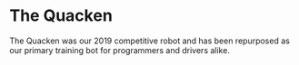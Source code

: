 # The Quacken #
The Quacken was our 2019 competitive robot and has been repurposed as our primary training bot for programmers and drivers alike.